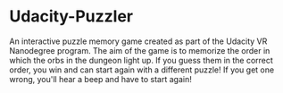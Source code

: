 # Udacity-Puzzler
An interactive puzzle memory game created as part of the Udacity VR Nanodegree program. The aim of the game is to memorize the order in which the orbs in the dungeon light up. If you guess them in the correct order, you win and can start again with a different puzzle! If you get one wrong, you'll hear a beep and have to start again!
